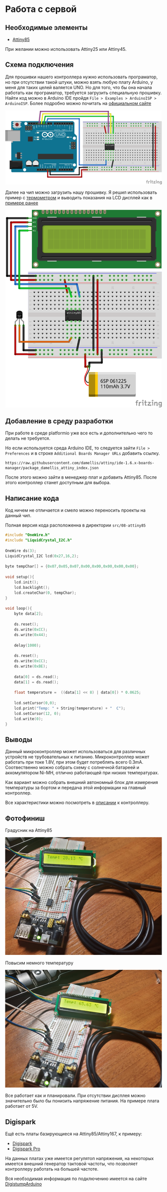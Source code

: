 # Работа с сервой

## Необходимые элементы

* [Attiny85](https://aliexpress.ru/item/4000059212852.html)

При желании можно использовать Attiny25 или Attiny45.

## Схема подключения

Для прошивки нашего контроллера нужно использовать програматор, но при отсутствии такой штуки, можно взять любую плату Arduino,
у меня для таких целей валяется UNO. Но для того, что бы она начала работать как програматор, требуется загрузить специальную прошивку. Найти код можно в Arduino IDE пройдя ```File > Examples > ArduinoISP > ArduinoISP```. Более подробно можно почитать на [официальном сайте](https://www.arduino.cc/en/tutorial/arduinoISP)

![Arduino as ISP with Attiny85](../img/08/Arduino-Attiny85.png)

Далее на чип можно загрузить нашу прошивку. Я решил использовать пример с [термометром](01p4-Termometer-ds18b20.md) и выводить показания на LCD дисплей как в [примере ранее](01p3-Termometer-i2c-lcd.md)

![Attiny85 termometer](../img/08/Attiny85.png)

## Добавление в среду разработки

При работе в среде platformio уже все есть и дополнительно чего то делать не требуется.

Но если используется среда Arduino IDE, то следуется зайти ```File > Preferences``` и в строке ```Additional Boards Manager URLs``` добавить ссылку.

```
https://raw.githubusercontent.com/damellis/attiny/ide-1.6.x-boards-manager/package_damellis_attiny_index.json
```

После этого можно зайти в менеджер плат и добавить Attiny85. После этого контроллер станет доступным для выбора.

## Написание кода

Код ничем не отличается и смело можно переносить проекты на данный чип.

Полная версия кода расположенна в директории ```src/08-attiny85```

```cpp
#include "OneWire.h"
#include "LiquidCrystal_I2C.h"

OneWire ds(3);
LiquidCrystal_I2C lcd(0x27,16,2);  

byte tempChar[] = {0x07,0x05,0x07,0x00,0x00,0x00,0x00,0x00};

void setup(){
    lcd.init();
    lcd.backlight();
    lcd.createChar(0, tempChar);
}

void loop(){
    byte data[2];

    ds.reset();
    ds.write(0xCC);
    ds.write(0x44);

    delay(1000);

    ds.reset();
    ds.write(0xCC);
    ds.write(0xBE);

    data[0] = ds.read();
    data[1] = ds.read();

    float temperature =  ((data[1] << 8) | data[0]) * 0.0625;
  
    lcd.setCursor(0,0);
    lcd.print("Temp: " + String(temperature) + "  C");
    lcd.setCursor(12, 0);
    lcd.write(0);
}
```

## Выводы

Данный микроконтроллер может использоваться для различных устройств не трубовательных к питанию. Микроконтроллер может работать при токе 1.8V, при этом будет потреблять всего 0.3mA. Соотвественно можно собрать схему с солнечной батареей и аккомулятором Ni-MH, отлично работающей при низких температурах.

Как вариант можно собрать внешний автономный блок для измерения температуры за бортом и передача этой информации на главный контроллер.

Все характеристики можно посмотреть в [описании](https://ww1.microchip.com/downloads/en/DeviceDoc/Atmel-2586-AVR-8-bit-Microcontroller-ATtiny25-ATtiny45-ATtiny85_Datasheet.pdf) к контроллеру.

## Фотофиниш

Градусник на Attiny85

![Attiny85 термометр](../img/08/attiny85-photo-1.jpg)

Повысим немного температуру

![Attiny85 термометр тест работы](../img/08/attiny85-photo-2.jpg)

Все работает как и планировали. При отсутствии дисплея можно значительно было бы понизить напряжение питания. На примере плата работает от 5V.

## Digispark

Ещё есть платы базирующиеся на Attiny85/Attiny167, к примеру:

* [Digispark](https://aliexpress.ru/item/32584084654.html)
* [Digispark Pro](https://aliexpress.ru/item/32617756621.html)

На данных платах уже имеется регулятоп напряжения, на некоторых имеется внешний генератор тактовой частоты, что позволяет контроллеру работать на большей частоте.

Вся необзодимая информация по подключению имеется на сайте [DigistumpArduino](https://github.com/digistump/DigistumpArduino)
